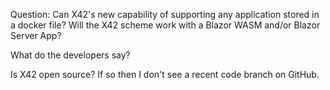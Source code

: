 Question: Can X42's new capability of supporting any application stored in a docker file? Will the X42 scheme work with a Blazor WASM and/or Blazor Server App?

What do the developers say?

Is X42 open source? If so then I don't see a recent code branch on GitHub.

